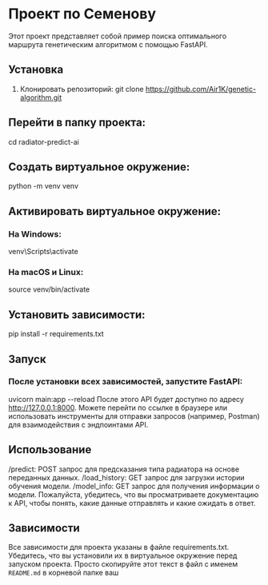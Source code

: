 # Проект по Семенову

Этот проект представляет собой пример поиска оптимального маршрута генетическим алгоритмом с помощью FastAPI.

## Установка

1. Клонировать репозиторий:
git clone https://github.com/Air1K/genetic-algorithm.git

## Перейти в папку проекта:
cd radiator-predict-ai

## Создать виртуальное окружение:
python -m venv venv

## Активировать виртуальное окружение:
### На Windows:
venv\Scripts\activate

### На macOS и Linux:
source venv/bin/activate

## Установить зависимости:
pip install -r requirements.txt

## Запуск
### После установки всех зависимостей, запустите FastAPI:
uvicorn main:app --reload
После этого API будет доступно по адресу http://127.0.0.1:8000. Можете перейти по ссылке в браузере или использовать инструменты для отправки запросов (например, Postman) для взаимодействия с эндпоинтами API.

## Использование
/predict: POST запрос для предсказания типа радиатора на основе переданных данных.
/load_history: GET запрос для загрузки истории обучения модели.
/model_info: GET запрос для получения информации о модели.
Пожалуйста, убедитесь, что вы просматриваете документацию к API, чтобы понять, какие данные отправлять и какие ожидать в ответ.

## Зависимости
Все зависимости для проекта указаны в файле requirements.txt. Убедитесь, что вы установили их в виртуальное окружение перед запуском проекта.
Просто скопируйте этот текст в файл с именем `README.md` в корневой папке ваш
